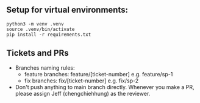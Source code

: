 ## Setup for virtual environments:

```
python3 -m venv .venv
source .venv/bin/activate
pip install -r requirements.txt
```

## Tickets and PRs

- Branches naming rules:
  - feature branches: feature/[ticket-number] e.g. feature/sp-1
  - fix branches: fix/[ticket-number] e.g. fix/sp-2
- Don't push anything to main branch directly. Whenever you make a PR, please assign Jeff (chengchiehhung) as the reviewer.

